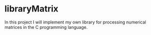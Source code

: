 # libraryMatrix
In this project I will implement my own library for processing numerical matrices in the C programming language.
